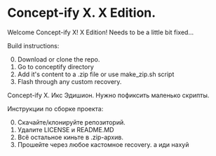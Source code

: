 # Concept-ify X. X Edition.
Welcome Concept-ify X! X Edition! Needs to be a little bit fixed...

Build instructions:

0. Download or clone the repo.
1. Go to conceptify directory
2. Add it's content to a .zip file or use make_zip.sh script
3. Flash through any custom recovery.

Concept-ify X. Икс Эдишион.
Нужно пофиксить маленько скрипты.

Инструкции по сборке проекта:

0. Скачайте/клонируйте репозиторий.
1. Удалите LICENSE и README.MD
2. Всё остальное киньте в .zip-архив.
3. Прошейте через любое кастомное recovery.
а иди нахуй
